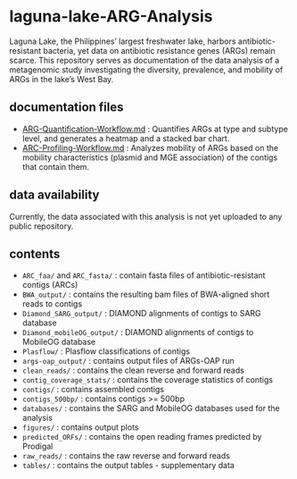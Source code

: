 # laguna-lake-ARG-Analysis
Laguna Lake, the Philippines’ largest freshwater lake, harbors antibiotic-resistant bacteria, yet data on antibiotic resistance genes (ARGs) remain scarce. This repository serves as documentation of the data analysis of a metagenomic study investigating the diversity, prevalence, and mobility of ARGs in the lake’s West Bay.

## documentation files
- [ARG-Quantification-Workflow.md](ARG-Quantification-Workflow.md) : Quantifies ARGs at type and subtype level, and generates a heatmap and a stacked bar chart.
- [ARC-Profiling-Workflow.md](ARC-Profiling-Workflow.md) : Analyzes mobility of ARGs based on the mobility characteristics (plasmid and MGE association) of the contigs that contain them.
## data availability
Currently, the data associated with this analysis is not yet uploaded to any public repository.
## contents
- `ARC_faa/` and `ARC_fasta/` : contain fasta files of antibiotic-resistant contigs (ARCs)
- `BWA_output/` : contains the resulting bam files of BWA-aligned short reads to contigs
- `Diamond_SARG_output/` : DIAMOND alignments of contigs to SARG database
- `Diamond_mobileOG_output/` : DIAMOND alignments of contigs to MobileOG database
- `Plasflow/` : Plasflow classifications of contigs
- `args-oap_output/` : contains output files of ARGs-OAP run
- `clean_reads/` : contains the clean reverse and forward reads
- `contig_coverage_stats/` : contains the coverage statistics of contigs
- `contigs/` : contains assembled contigs
- `contigs_500bp/` : contains contigs >= 500bp
- `databases/` : contains the SARG and MobileOG databases used for the analysis
- `figures/` : contains output plots
- `predicted_ORFs/` : contains the open reading frames predicted by Prodigal
- `raw_reads/` : contains the raw reverse and forward reads
- `tables/` : contains the output tables - supplementary data
